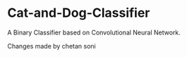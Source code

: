 # Cat-and-Dog-Classifier
A Binary Classifier based on Convolutional Neural Network.

Changes made by chetan soni
